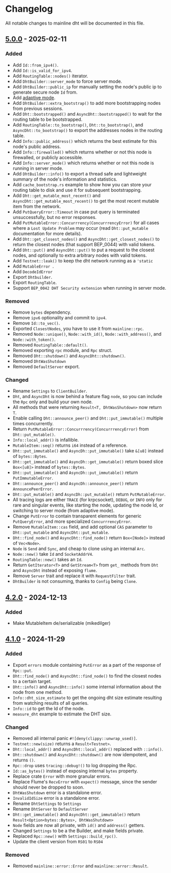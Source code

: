 # Changelog

All notable changes to mainline dht will be documented in this file.

## [5.0.0](https://github.com/pubky/mainline/compare/v4.2.1...v5.0.0) - 2025-02-11

### Added

- Add `Id::from_ipv4()`.
- Add `Id::is_valid_for_ipv4`.
- Add `RoutingTable::nodes()` iterator.
- Add `DhtBuilder::server_mode` to force server mode.
- Add `DhtBuilder::public_ip` for manually setting the node's public ip to generate secure node `Id` from.
- Add [adaptive mode](https://github.com/pubky/mainline?tab=readme-ov-file#adaptive-mode).
- Add `DhtBuilder::extra_bootstrap()` to add more bootstrapping nodes from previous sessions.
- Add `Dht::bootstrapped()` and `AsyncDht::bootstrapped()` to wait for the routing table to be bootstrapped.
- Add `RoutingTable::to_bootstrap()`, `Dht::to_bootstrap()`, and `AsyncDht::to_bootstrap()` to export the addresses nodes in the routing table.
- Add `Info::public_address()` which returns the best estimate for this node's public address.
- Add `Info::firewalled()` which returns whether or not this node is firewalled, or publicly accessible.
- Add `Info::server_mode()` which returns whether or not this node is running in server mode.
- Add `DhtBuilder::info()` to export a thread safe and lightweight summary of the node's information and statistics.
- Add `cache_bootstrap.rs` example to show how you can store your routing table to disk and use it for subsequent bootstrapping.
- Add `Dht::get_mutable_most_recent()` and `AsyncDht::get_mutable_most_recent()` to get the most recent mutable item from the network.
- Add `PutQueryError::Timeout` in case put query is terminated unsuccessfully, but no error responses.
- Add `PutMutableError::Concurrrency(ConcurrrencyError)` for all cases where a `Lost Update Problem` may occur (read `Dht::put_mutable` documentation for more details).
- Add `Dht::get_closest_nodes()` and `AsyncDht::get_closest_nodes()` to return the closest nodes (that support BEP_0044) with valid tokens.
- Add `Dht::put()` and `AsyncDht::put()` to put a request to the closest nodes, and optionally to extra arbitrary nodes with valid tokens.
- Add `Testnet::leak()` to keep the dht network running as a `'static`
- Add `MutableError `.
- Add `DecodeIdError`
- Export `Dhtbuilder`.
- Export `RoutingTable`.
- Support `BEP_0042 DHT Security extension` when running in server mode. 

### Removed

- Remove `bytes` dependency.
- Remove `ipv6` optionality and commit to `ipv4`.
- Remove `Id::to_vec()`.
- Exported `ClosestNodes`, you have to use it from `mainline::rpc`.
- Removed `Node::unique()`, `Node::with_id()`, `Node::with_address()`, and `Node::with_token()`.
- Removed `RoutingTable::default()`.
- Removed exporting `rpc` module, and `Rpc` struct.
- Removed `Dht::shutdown()` and `AsyncDht::shutdown()`.
- Removed `DhtWasShutdown`
- Removed `DefaultServer` export.

### Changed

- Rename `Settings` to `ClientBuilder`.
- `Dht`, and `AsyncDht` is now behind a feature flag `node`, so you can include the `Rpc` only and build your own node.
- All methods that were returning `Result<T, DhtWasShutdown>` now return `T`.
- Enable calling `Dht::announce_peer()` and `Dht::put_immutable()` multiple times concurrently. 
- Return `PutMutableError::Concurrrency(ConcurrrencyError)` from `Dht::put_mutable()`.
- `Info::local_addr()` is infallible.
- `MutableItem::seq()` returns `i64` instead of a reference.
- `Dht::put_immutable()` and `AsyncDh::put_immutable()` take `&[u8]` instead of `bytes::Bytes`.
- `Dht::get_immutable()` and `AsyncDh::get_immutable()` return boxed slice `Box<[u8]>` instead of `bytes::Bytes`.
- `Dht::put_immutable()` and `AsyncDh::put_immutable()` return `PutImmutableError`.
- `Dht::announce_peer()` and `AsyncDh::announce_peer()` return `AnnouncePeerError`.
- `Dht::put_mutable()` and `AsyncDh::put_mutable()` return `PutMutableError`.
- All tracing logs are either `TRACE` (for krpcsocket), `DEBUG`, or `INFO` only for rare and singular events, 
  like starting the node, updating the node Id, or switching to server mode (from adaptive mode).
- Change `PutError` to contain transparent elements for generic `PutQueryError`, and more specialized `ConcurrrencyError`.
- Remove `MutableItem::cas` field, and add optional `CAS` parameter to `Dht::put_mutable` and `AsyncDht::put_mutable`.
- `Dht::find_node()` and `AsyncDht::find_node()` return `Box<[Node]>` instead of `Vec<Node>`.
- `Node` is `Send` and `Sync`, and cheap to clone using an internal `Arc`.
- `Node::new()` take `Id` and `SocketAddrV4`.
- `RoutingTable::new()` takes an `Id`.
- Return `GetIterator<T>` and `GetStream<T>` from `get_` methods from `Dht` and `AsyncDht` instead of exposing `flume`.
- Remove `Server` trait and replace it with `RequestFilter` trait.
- `DhtBuilder` is not consuming, thanks to `Config` being `Clone`.

## [4.2.0](https://github.com/pubky/mainline/compare/v4.1.0...v4.2.0) - 2024-12-13

### Added

- Make MutableItem de/serializable (mikedilger)

## [4.1.0](https://github.com/pubky/mainline/compare/v3.0.0...v4.1.0) - 2024-11-29

### Added

- Export `errors` module containing `PutError` as a part of the response of `Rpc::put`.
- `Dht::find_node()` and `AsyncDht::find_node()` to find the closest nodes to a certain target.
- `Dht::info()` and `AsyncDht::info()` some internal information about the node from one method.
- `Info::dht_size_estimate` to get the ongoing dht size estimate resulting from watching results of all queries.
- `Info::id` to get the Id of the node.
- `measure_dht` example to estimate the DHT size.

### Changed

- Removed all internal panic `#![deny(clippy::unwrap_used)]`.
- `Testnet::new(size)` returns a `Result<Testnet>`.
- `Dht::local_addr()` and `AsyncDht::local_addr()` replaced with `::info()`.
- `Dht::shutdown()` and `AsyncDht::shutdown()` are now idempotent, and returns `()`.
- `Rpc::drop` uses `tracing::debug!()` to log dropping the Rpc.
- `Id::as_bytes()` instead of exposing internal `bytes` property.
- Replace crate `Error` with more granular errors.
- Replace Flume's `RecvError` with `expect()` message, since the sender should never be dropped to soon.
- `DhtWasShutdown` error is a standalone error.
- `InvalidIdSize` error is a standalone error.
- Rename `DhtSettings` to `Settings`
- Rename `DhtServer` to `DefaultServer`
- `Dht::get_immutable()` and `AsyncDht::get_immutable()` return `Result<Option<bytes::Bytes>, DhtWasShutdown>`
- `Node` fields are now all private, with `id()` and `address()` getters.
- Changed `Settings` to be a the Builder, and make fields private.
- Replaced `Rpc::new()` with `Settings::build_rpc()`.
- Update the client version from `RS01` to `RS04`

### Removed

- Removed `mainline::error::Error` and `mainline::error::Result`.
